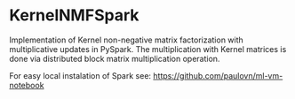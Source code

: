 # KernelNMFSpark

Implementation of Kernel non-negative matrix factorization with multiplicative updates in PySpark. 
The multiplication with Kernel matrices is done via distributed block matrix multiplication operation. 



For easy local instalation of Spark see:  https://github.com/paulovn/ml-vm-notebook

